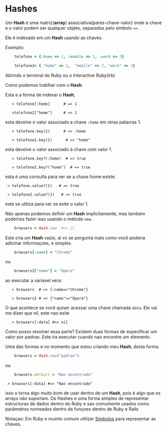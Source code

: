 # Hashes 
Um **Hash** é uma matriz(**array**) associativa(pares-chave-valor) onde a chave e o valor podem ser qualquer objeto, separados pelo simbolo ``=>``.

Ele é indexado em um **Hash** usando as chaves.

Exemplo:
````ruby
    telefone = {:home => 1, :mobile => 2, :work => 3}

    telefone2= { "home" => 1,  "mobile" => 2, "work" => 3}
````
Abrindo o terminal do Ruby ou o Interactive Ruby(irb)

Como podemos trablhar com o **Hash**:

Esta e a forma de indexar o **Hash**, 
````shell
   > telefone[:home]      # => 1

   >telefone2["home"]     # => 1
````
esta devolve o valor associado a chave ``:home`` em otras palavras 1.

````shell
   > telefone.key(1)      # => :home

   > telefone2.key(1)      # => "home"
````
esta devolve o valor associado  á chave com valor 1.

````shell
   > telefone.key?(:home)  # => true

   > telefone2.key?("home")  # => true
````
esta é uma consulta para ver se a chave home existe.
````shell
 > telefone.value?(1)   # => true

 > telefone2.value?(1)   # => true
````
este se utiliza para ver se exite o valor 1.

Não apenas podemos definir um **Hash** implicitamente, mas também podemos fazer isso usando o método ``new``.

```ruby
    browsers = Hash.new  #=> {}
```
Este cria um **Hash** vazio, ai vc se pergunta mais como você poderia adicinar informaçoes, e simples.
````ruby
    browsers[:name] = "Chrome"
````
ou

````ruby
    browsers2["name"] = "Opera"
````
ao executar a variavel vera:

````shell
   > browsers  # => {:name=>"Chrome"}

   > browsers2 # => {"name"=>"Opera"}
````
O que acontece se você quiser acessar uma chave chamada ``data``.
Ele vai me dizer que nil, este nao exite
````shell
   > browsers[:data] #=> nil
````
Como posso resolver essa parte?
Existem duas formas de expecificar um valor por padrao. Este ira executar cuando nao encontre um elemento.

Uma das formas e no momento que estou criando meu **Hash**, desta forma.
````ruby
    browsers = Hash.new("padrao")
````
ou
````ruby
    browsers.default = "Nao encontrado"
````
````shell
 > browsers[:data] #=> "Nao encontrado"
````
isso o torna algo muito bom de usar dentro de um **Hash**, pois é algo que os arrays não suportam.
Os Hashes e uma forma simples de representar estructuras de dados
dentro do Ruby e sao comumente usados ​​como parâmetros nomeados dentro de funçoes dentro de Ruby e Rails

Notaçao:
Em Ruby e muinto comum utilizar 
[Simbolos](../simbolos/README.md) para representar as chaves.
